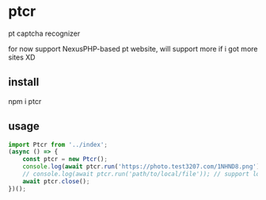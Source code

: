 # ptcr

pt captcha recognizer

for now support NexusPHP-based pt website, will support more if i got more sites XD

## install

npm i ptcr

## usage

```typescript
import Ptcr from '../index';
(async () => {
    const ptcr = new Ptcr();
    console.log(await ptcr.run('https://photo.test3207.com/1NHND8.png')); // should be 1NHND8
    // console.log(await ptcr.run('path/to/local/file')); // support local file too
    await ptcr.close();
})();
```
